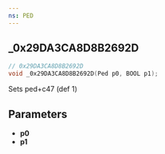```yaml
---
ns: PED
---
```

## _0x29DA3CA8D8B2692D

```c
// 0x29DA3CA8D8B2692D
void _0x29DA3CA8D8B2692D(Ped p0, BOOL p1);
```

Sets ped+c47 (def 1)

## Parameters
* **p0**
* **p1**

